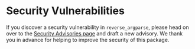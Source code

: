 # Security Vulnerabilities

If you discover a security vulnerability in `reverse_argparse`, please head on
over to the [Security Advisories page][advisories] and
draft a new advisory.  We thank you in advance for helping to improve the
security of this package.

[advisories]:  https://github.com/sandialabs/reverse_argparse/security/advisories

